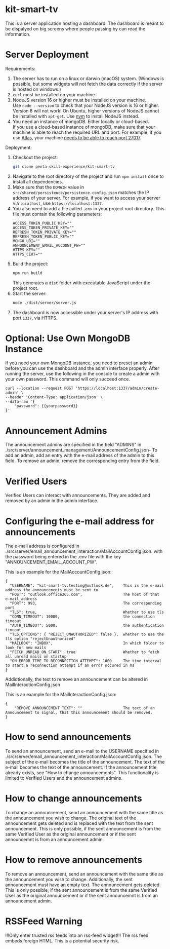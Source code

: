# kit-smart-tv

This is a server application hosting a dashboard. The dashboard is meant to be dispalyed on big screens where people passing by can read the information.

# Server Deployment

Requirements:
1. The server has to run on a linux or darwin (macOS) system. (Windows is possible, but some widgets will not fetch the data correctly if the server is hosted on windows.)
2. `curl` must be installed on your machine.
3. NodeJS version 16 or higher must be installed on your machine.<br>
   Use `node --version` to check that your NodeJS version is 16 or higher. Version 8 will not work!
   On Ubuntu, higher versions of NodeJS cannot be installed with `apt-get`.
   Use [nvm](https://github.com/nvm-sh/nvm#installing-and-updating) to install NodeJS instead.
4. You need an instance of mongoDB. Either locally or cloud-based.<br>
   If you use a cloud-based instance of mongoDB, make sure that your machine is able to reach the required URL and port.
   For example, if you use [Atlas](https://www.mongodb.com/atlas/database), your machine [needs to be able to reach port 27017](https://docs.atlas.mongodb.com/troubleshoot-connection/#attempting-to-connect-to-a-database-deployment-from-behind-a-firewall).

Deployment:
1. Checkout the project:
   ```sh
   git clone penta-skill-experience/kit-smart-tv
   ```
2. Navigate to the root directory of the project and run `npm install` once to install all dependencies.
3. Make sure that the `DOMAIN` value in `src/shared/persistence/persistence.config.json` matches the IP address of your server.
   For example, if you want to access your server via `localhost`, use `https://localhost:1337`.
4. You also need to add a file called `.env` in your project root directory.
    This file must contain the following parameters:
    ```
    ACCESS_TOKEN_PUBLIC_KEY=""
    ACCESS_TOKEN_PRIVATE_KEY=""
    REFRESH_TOKEN_PRIVATE_KEY=""
    REFRESH_TOKEN_PUBLIC_KEY=""
    MONGO_URI=""
    ANNOUNCEMENT_EMAIL_ACCOUNT_PW=""
    HTTPS_KEY=""
    HTTPS_CERT=""
    ```
5. Build the project:
    ```sh
    npm run build
    ```
    This generates a `dist` folder with executable JavaScript under the project root.
6. Start the server:
    ```sh
    node ./dist/server/server.js
    ```
5. The dashboard is now accessible under your server's IP address with port `1337`, via HTTPS.

# Optional: Use Own MongoDB Instance

If you need your own MongoDB instance, you need to preset an admin before you can use the dashboard and the admin interface properly.
After running the server, use the following in the console to create a admin with your own password. This command will only succeed once.

```
curl --location --request POST 'https://localhost:1337/admin/create-admin' \
--header 'Content-Type: application/json' \
--data-raw '{
    "password": {{yourpassword}}
}'
```


# Announcement Admins

The announcement admins are specified in the field "ADMINS" in ./src/server/announcement_management/AnnouncementConfig.json-
To add an admin, add an entry with the e-mail address of the admin to this field.
To remove an admin, remove the corresponding entry from the field.

# Verified Users

Verified Users can interact with announcements. They are added and removed by an admin in the admin interface.

# Configuring the e-mail address for announcements

The e-mail address is configured in ./src/server/email_announcement_interaction/MailAccountConfig.json. with the password being entered in
the .env file with the key "ANNOUNCEMENT_EMAIL_ACCOUNT_PW".

This is an example for the MailAccountConfig.json:
```
{
  "USERNAME": "kit-smart-tv.testing@outlook.de",    This is the e-mail address the announcements must be sent to
  "HOST": "outlook.office365.com",                  The host of that e-mail address
  "PORT": 993,                                      The corresponding port
  "TLS": true,                                      Whether to use tls
  "CONN_TIMEOUT": 10000,                            the connection timeout
  "AUTH_TIMEOUT": 5000,                             the authentication timeout
  "TLS_OPTIONS": { "REJECT_UNAUTHORIZED": false },  whether to use the tls option "rejectUnauthorized"
  "MAILBOX": "INBOX",                               In which folder to look for new mails
  "FETCH_UNREAD_ON_START": true                     Whether to fetch all unread mails on startup
  "ON_ERROR_TIME_TO_RECONNECTION_ATTEMPT": 1000     The time interval to start a reconnection attempt if an error occured in ms
}
```

Addidtionally, the text to remove an announcement can be altered in MailInteractionConfig.json

This is an example for the MailInteractionConfig.json:
```
{
    "REMOVE_ANNOUNCEMENT_TEXT": ""                  The text of an Announcement to signal, that this announcement should be removed.
}
```

# How to send announcements

To send an announcement, send an e-mail to the USERNAME specified in ./src/server/email_announcement_interaction/MailAccountConfig.json.
The subject of the e-mail becomes the title of the announcement.
The text of the e-mail becomes the text of the announcement.
If the announcement title already exists, see "How to change announcements".
This functionality is limited to Verified Users and the announcement admins.

# How to change announcements

To change an announcement, send an announcement with the same title as the announcement you wish to change.
The original text of the announcement gets deleted and is replaced with the text from the sent announcement.
This is only possible, if the sent announcement is from the same Verified User as the original announcement or if the sent announcemnt is from
an announcement admin.

# How to remove announcements

To remove an announcement, send an announcement with the same title as the announcement you wish to change. Additionally, the sent 
announcement must have an empty text.
The announcement gets deleted.
This is only possible, if the sent announcement is from the same Verified User as the original announcement or if the sent announcemnt is from
an announcement admin.

# RSSFeed Warning

!!!Only enter trusted rss feeds into an rss-feed widget!!!
The rss feed embeds foreign HTML. This is a potential security risk.

